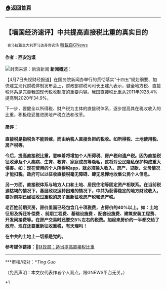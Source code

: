 ###  [:house:返回首頁](https://github.com/ourhimalayas/txt)
---

## 【墙国经济速评】中共提高直接税比重的真实目的
` 喜马拉雅意大利罗马达芬奇农场` [轉載自GNews](https://gnews.org/zh-hans/1066185/)

#### 作者：西安泡馍
![]()![](https://gnews.org/wp-content/uploads/2021/04/1e67-ikyziqw8374259-e1617903175461.jpg)封面来源：新浪新闻
**新闻概述：**

【4月7日央视财经报道】在国务院新闻办举行的贯彻落实“十四五”规划纲要、加快建立现代财税体制发布会上，财政部财税司司长王建凡表示，健全地方税、直接税体系是完善我国现代税收制度的重要内容。我国直接税比重从2011年的28.4%提高到2020年34.9%。

下一步，要健全以所得税、财产税为主体的直接税体系，逐步提高其在税收收入的比重，积极稳妥推进房地产税立法和改革。

#### 简评：

**直接税是指税负不能转嫁，而由纳税人直接负担的税收。如所得税、土地使用税、房产税等。**

**今后，提高直接税比重，意味着将增加个人所得税、房产税和遗产税。因为直接税征收涉及个人疾病、生育、教育、家庭成员等隐私，这将对公民隐私保护构成重大侵害。如：现在使用的个人所得税app，就必须输入收入、房产、贷款、父母情况才能扣税。政府可以以征收直接税毫无障碍、肆无忌惮地收集公民个人信息。**

**另一方面，直接税体系与地方人口和土地、居民住宅等固定资产相联系。在当前税源枯竭的情况下，基层政权运转困难的情况下，中共为获得稳定的地方财政收入，要对前期已经征收过重税的房子重新征收房产税和遗产税。**

**老百姓前期买房，房价里面已经包含几十项税费，占房价的40%以上。如：土地征用及拆迁补偿费 、前期工程费、基础设施费 、配套设施费、建筑安装工程费、开发间接费等。在房产交易时还要交5%左右的税费。加起来房价的一半都交给了政府，现在还要重新征收重税，有天理吗！**

**在中共的土地上一切都是党的。**

**参考媒体链接：**🔗[财政部：适当提高直接税比重](https://3g.163.com/money/article/G70965AL00258105.html)

* * *

***审核/校对：**Ting Guo*

（免责声明：本文仅代表作者个人观点，跟GNEWS平台无关。）

+1
